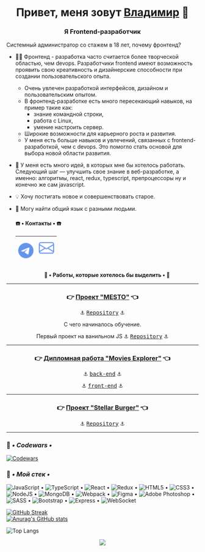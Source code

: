 <h1 align="center">Привет, меня зовут <a href="https://vk.com/c4ctys" target="_blank">Владимир</a> 👋

<h3 align="center">Я Frontend-разработчик</h3>

Системный администратор со стажем в 18 лет, почему фронтенд?
+ 👨‍💻 Фронтенд - разработка часто считается более творческой областью, чем devops. Разработчики frontend имеют возможность проявить свою креативность и дизайнерские способности при создании пользовательского опыта.
  -  Очень увлечен разработкой интерфейсов, дизайном и пользовательским опытом.
  -  В фронтенд-разработке есть много пересекающий навыков, на пример такие как:
      + знание командной строки,
      + работа с Linux,
      + умение настроить сервер.
  - Широкие возможности для карьерного роста и развития.
  - У меня есть больше навыков и увлечений, связанных с frontend-разработкой, чем с devops. Это помогло стать основой для выбора новой области развития.
+ 💞 У меня есть много идей, в которых мне бы хотелось работать. Следующий шаг — улучшить свое знание в веб-разработке, а именно: алгоритмы, react, redux, typescript, препроцессоры ну и конечно же сам javascript.
+ 💡 Хочу постигать новое и совершенствовать старое.
+ 🤝 Могу найти общий язык с разными людьми.
  

  <h4> ☎️ • Контакты • ☎️ </h4>
  
  | <p><a href="https://t.me/khnychkov_v" target="_blank" rel="noreferrer"><img src="./telegram.svg" alt="telegram" width="40" height="40" /></a> | <a href="mailto:vova@khortys.ru" target="_blank" rel="noreferrer"><img src="./envelope.svg" alt="e-mail" width="40" height="40" /></a></p> |
  |---|---|

  **<p align="center">💾 • Работы, которые хотелось бы выделить • 💾</p>**
  
___
  <h3 align="center">👉 <a href="https://mesto.khortys.space/" target="_blank">Проект "MESTO"</a> 👈</h3>
  <p align="center">⚓ <a href="https://github.com/cactys/react-mesto-api-full/" target="_blank"><kbd>Repository</kbd></a> ⚓</p>
  <p align="center">С чего начиналось обучение. </p>
  <p align="center">Первый проект на ванильном JS ⚓ <a href="https://github.com/cactys/mesto" target="_blank"><kbd>Repository</kbd></a> ⚓</p>
  
___
  
  <h3 align="center">👉 <a href="https://movies.khortys.space/" target="_blank">Дипломная работа "Movies Explorer"</a> 👈</h3>
  <p align="center">⚓ <a href="https://github.com/cactys/movies-explorer-api/" target="_blank"><kbd>back-end</kbd></a> ⚓</p>
  <p align="center">⚓ <a href="https://github.com/cactys/movies-explorer-frontend/" target="_blank"><kbd>front-end</kbd></a> ⚓</p>
  
___
  <h3 align="center">👉 <a href="https://stellar.khortys.space/" target="_blank">Проект "Stellar Burger"</a> 👈</h3>
  <p align="center">⚓ <a href="https://github.com/cactys/react-burger" target="_blank"><kbd>Repository</kbd></a> ⚓</p>
  
___

### 🔧 ***• Codewars •***
[![Codewars](https://www.codewars.com/users/khortys/badges/large)](https://www.codewars.com/users/khortys)

### 🔨 ***• Мой стек •***
![JavaScript](https://img.shields.io/badge/javascript-%23323330.svg?style=for-the-badge&logo=javascript&logoColor=%23F7DF1E) • ![TypeScript](https://img.shields.io/badge/TypeScript-007ACC?style=for-the-badge&logo=typescript&logoColor=white) • ![React](https://img.shields.io/badge/react-%2320232a.svg?style=for-the-badge&logo=react&logoColor=%2361DAFB) • ![Redux](https://img.shields.io/badge/redux-%23593d88.svg?style=for-the-badge&logo=redux&logoColor=white) • ![HTML5](https://img.shields.io/badge/html5-%23E34F26.svg?style=for-the-badge&logo=html5&logoColor=white) • ![CSS3](https://img.shields.io/badge/css3-%231572B6.svg?style=for-the-badge&logo=css3&logoColor=white) • ![NodeJS](https://img.shields.io/badge/node.js-6DA55F?style=for-the-badge&logo=node.js&logoColor=white) • ![MongoDB](https://img.shields.io/badge/-MongoDB-%231abd48?style=for-the-badge&logo=mongodb&logoColor=white) • ![Webpack](https://img.shields.io/badge/-Webpack-%2323c1fa?style=for-the-badge&logo=webpack&logoColor=white) • ![Figma](https://img.shields.io/badge/figma-%23F24E1E.svg?style=for-the-badge&logo=figma&logoColor=white) • ![Adobe Photoshop](https://img.shields.io/badge/adobe%20photoshop-%2331A8FF.svg?style=for-the-badge&logo=adobe%20photoshop&logoColor=white) • ![SASS](https://img.shields.io/badge/SASS-hotpink.svg?style=for-the-badge&logo=SASS&logoColor=white) • ![Bootstrap](https://img.shields.io/badge/bootstrap-%23563D7C.svg?style=for-the-badge&logo=bootstrap&logoColor=white) • ![Express](https://img.shields.io/badge/-Express-%238f8d10?style=for-the-badge&logo=express&logoColor=white) • ![WebSocket](https://img.shields.io/badge/WebSocket-BD081C?style=for-the-badge&logoColor=white)


  [![GitHub Streak](http://github-readme-streak-stats.herokuapp.com?user=cactys&theme=merko&hide_border=true&locale=ru&date_format=M%20j%5B%2C%20Y%5D&background=07086A&stroke=0711DD&ring=DD9124&fire=DD6519)](https://git.io/streak-stats)  
  [![Anurag's GitHub stats](https://github-readme-stats.vercel.app/api?username=cactys)](https://github.com/anuraghazra/github-readme-stats)

  ![Top Langs](https://github-readme-stats.vercel.app/api/top-langs/?username=cactys&layout=compact)
  
<p align="center">
  <img src="https://profile-counter.glitch.me/cactys/count.svg" />
</p>
